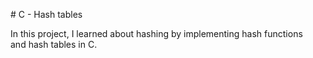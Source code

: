 # C - Hash tables 
  
 In this project, I learned about hashing by implementing hash functions 
 and hash tables in C.
